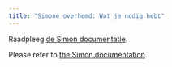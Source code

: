 ```yaml
---
title: "Simone overhemd: Wat je nodig hebt"
---
```


<Note>

Raadpleeg [de Simon documentatie](/docs/patterns/simon/).

Please refer to [the Simon documentation](/docs/designs/simon/).

</Note>

